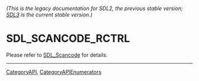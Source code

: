 ###### (This is the legacy documentation for SDL2, the previous stable version; [SDL3](https://wiki.libsdl.org/SDL3/) is the current stable version.)
# SDL_SCANCODE_RCTRL

Please refer to [SDL_Scancode](SDL_Scancode) for details.

----
[CategoryAPI](CategoryAPI), [CategoryAPIEnumerators](CategoryAPIEnumerators)

